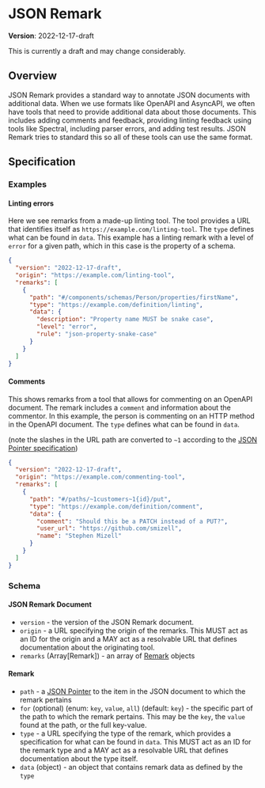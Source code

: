 # JSON Remark

**Version**: 2022-12-17-draft

This is currently a draft and may change considerably.

## Overview

JSON Remark provides a standard way to annotate JSON documents with additional data. When we use formats like OpenAPI and AsyncAPI, we often have tools that need to provide additional data about those documents. This includes adding comments and feedback, providing linting feedback using tools like Spectral, including parser errors, and adding test results. JSON Remark tries to standard this so all of these tools can use the same format.

## Specification

### Examples

#### Linting errors

Here we see remarks from a made-up linting tool. The tool provides a URL that identifies itself as `https://example.com/linting-tool`. The `type` defines what can be found in `data`. This example has a linting remark with a level of `error` for a given path, which in this case is the property of a schema.

```json
{
  "version": "2022-12-17-draft",
  "origin": "https://example.com/linting-tool",
  "remarks": [
    {
      "path": "#/components/schemas/Person/properties/firstName",
      "type": "https://example.com/definition/linting",
      "data": {
        "description": "Property name MUST be snake case",
        "level": "error",
        "rule": "json-property-snake-case"
      }
    }
  ]
}
```

#### Comments

This shows remarks from a tool that allows for commenting on an OpenAPI document. The remark includes a `comment` and information about the commentor. In this example, the person is commenting on an HTTP method in the OpenAPI document. The `type` defines what can be found in `data`.

(note the slashes in the URL path are converted to `~1` according to the [JSON Pointer specification](https://www.rfc-editor.org/rfc/rfc6901))

```json
{
  "version": "2022-12-17-draft",
  "origin": "https://example.com/commenting-tool",
  "remarks": [
    {
      "path": "#/paths/~1customers~1{id}/put",
      "type": "https://example.com/definition/comment",
      "data": {
        "comment": "Should this be a PATCH instead of a PUT?",
        "user_url": "https://github.com/smizell",
        "name": "Stephen Mizell"
      }
    }
  ]
}
```

### Schema

#### JSON Remark Document

- `version` - the version of the JSON Remark document.
- `origin` - a URL specifying the origin of the remarks. This MUST act as an ID for the origin and a MAY act as a resolvable URL that defines documentation about the originating tool.
- `remarks` (Array[Remark]) - an array of [Remark](#Remark) objects

#### Remark

- `path` - a [JSON Pointer](https://www.rfc-editor.org/rfc/rfc6901) to the item in the JSON document to which the remark pertains
- `for` (optional) (enum: `key`, `value`, `all`) (default: `key`) - the specific part of the path to which the remark pertains. This may be the `key`, the `value` found at the path, or the full key-value.
- `type` - a URL specifying the type of the remark, which provides a specification for what can be found in `data`. This MUST act as an ID for the remark type and a MAY act as a resolvable URL that defines documentation about the type itself.
- `data` (object) - an object that contains remark data as defined by the `type`
